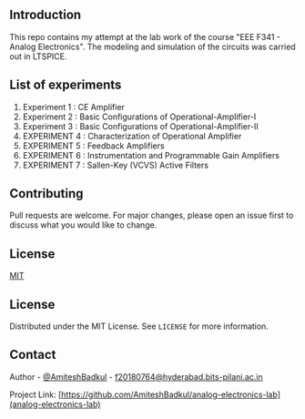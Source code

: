 ## Introduction
This repo contains my attempt at the lab work of the course "EEE F341 - Analog Electronics". The modeling and simulation of the circuits was carried out in LTSPICE.

## List of experiments
1. Experiment 1 : CE Amplifier
2. Experiment 2 : Basic Configurations of Operational-Amplifier-I
3. Experiment 3 : Basic Configurations of Operational-Amplifier-II
4. EXPERIMENT 4 : Characterization of Operational Amplifier
5. EXPERIMENT 5 : Feedback Amplifiers
6. EXPERIMENT 6 : Instrumentation and Programmable Gain Amplifiers
7. EXPERIMENT 7 : Sallen-Key (VCVS) Active Filters

## Contributing
Pull requests are welcome. For major changes, please open an issue first to discuss what you would like to change.


## License
[MIT](https://github.com/AmiteshBadkul/analog-electronics-lab/blob/master/LICENSE)

<!-- LICENSE -->
## License

Distributed under the MIT License. See `LICENSE` for more information.

<!-- CONTACT -->
## Contact

Author - [@AmiteshBadkul](https://github.com/AmiteshBadkul) - f20180764@hyderabad.bits-pilani.ac.in

Project Link: [https://github.com/AmiteshBadkul/analog-electronics-lab](analog-electronics-lab)
